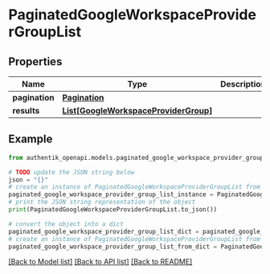 # PaginatedGoogleWorkspaceProviderGroupList


## Properties

Name | Type | Description | Notes
------------ | ------------- | ------------- | -------------
**pagination** | [**Pagination**](Pagination.md) |  | 
**results** | [**List[GoogleWorkspaceProviderGroup]**](GoogleWorkspaceProviderGroup.md) |  | 

## Example

```python
from authentik_openapi.models.paginated_google_workspace_provider_group_list import PaginatedGoogleWorkspaceProviderGroupList

# TODO update the JSON string below
json = "{}"
# create an instance of PaginatedGoogleWorkspaceProviderGroupList from a JSON string
paginated_google_workspace_provider_group_list_instance = PaginatedGoogleWorkspaceProviderGroupList.from_json(json)
# print the JSON string representation of the object
print(PaginatedGoogleWorkspaceProviderGroupList.to_json())

# convert the object into a dict
paginated_google_workspace_provider_group_list_dict = paginated_google_workspace_provider_group_list_instance.to_dict()
# create an instance of PaginatedGoogleWorkspaceProviderGroupList from a dict
paginated_google_workspace_provider_group_list_from_dict = PaginatedGoogleWorkspaceProviderGroupList.from_dict(paginated_google_workspace_provider_group_list_dict)
```
[[Back to Model list]](../README.md#documentation-for-models) [[Back to API list]](../README.md#documentation-for-api-endpoints) [[Back to README]](../README.md)


